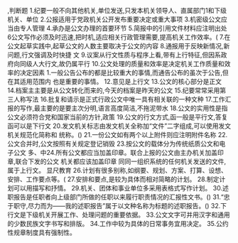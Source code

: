 ,判断题
1.纪要一般不向其他机关,单位发送,只发本机关领导人、直属部门1和下级机关、单位
2.公报适用于党政机关公开发布重要决定或重大事项
3.机密级公文应当由专人管理
4.承办是公文办理的首要环节
5.简报中的引用文件材料应注明出处
6公文写作必须及时迅速,把时机,适应相关行政管理需要,提高机关工作效率。(
7.在公文起草实践中,起草公文的人数主要取决于公文的内容
8.通报用于反映新情况,新问题,行文强调及时快捷
文
9.议案从行文性质与程序上看,带有上行特征,但因系政府向同级人大行文,故仍属平行
10.公文处理的质量和效率是决定机关工作质量和效率的决定因素
1.一般公告公布的都是比较重大的事情,而通告公布的虽次于公告,但在其适用范围内
也是重要的事情。
12.意见是上行文
13.公文的核心部分是正文
14.档案主主要是从公文转化而来的,今天的档案是昨天的公文
15.纪要常常采用第三人称写法
16.批复和请示是正式行政公文中唯一具有相关联的一种文种
17.工作汇报的写作,最主要的是要主次分明,语言高度简洁,不拖泥带水
18.公文的实用性是指公文必须符合党和国家当前的方针,政策
19.公文的行文方式,函一般是平行文,答复函可以是下行文
20.发文机关标志由发文机关全称加“文件”二字组成,可以使用发文机关规范化简称和
统称。()
21.一份公文如有两个以上附件则应注明附件名称
22.公文合并时,公文按照有关规定登记销毁
23.按公文的载体分为传统纸质公文和电子公文
多、中24.所有公文都应当加盖印章。联合上报的公文由主办机关加盖印章,联合下发的公文
机关都应该加盖印章
同同一组织系统的任何机关发送的文件,属于上行文。
显尺教育
26.计划有很多别称,如纲要、规划、方案、打算、设想、安排、工作要点等。(
27.安排和要点,是较为具体而相对简略的计划。
28.制定计划可以用描写和抒情。
29.机关、团体和事业单位多采用表格式写作计划。
30.述职报告是任职者向上级部门所做的任职以来履行职责情况的汇报性文书。()
31.“忠于职守,尽力而为——我的述职报告”属于以文种名称为标题的述职报告。()
32.下行文是下级机关开展工作、处理问题的重要依据。
33.公文文字可并用汉字和通用的少数民族文字书写和排版。
34.工作中较为具体的日常事务宜用决定。
35.公约性规章制度具有强制性。